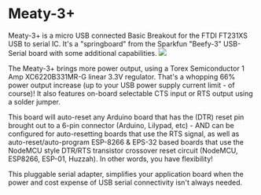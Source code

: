 # Meaty-3+
Meaty-3+ is a micro USB connected Basic Breakout for the FTDI FT231XS USB to serial IC. It's a "springboard" from the Sparkfun "Beefy-3" USB-Serial board with some additional capabilities.
![](https://github.com/mdlougheed/Meaty-3/blob/master/Photos/20181228_105148.jpg)

The Meaty-3+ brings more power output, using a Torex Semiconductor 1 Amp XC6220B331MR-G linear 3.3V regulator. That's a whopping 66% power output increase (up to your USB power supply current limit - of course)! It also features on-board selectable CTS input or RTS output using a solder jumper.

This board will auto-reset any Arduino board that has the (DTR) reset pin brought out to a 6-pin connector (Arduino, Lilypad, etc) - AND can be configured for auto-resetting boards that use the RTS signal, as well as auto-reset/auto-program ESP-8266 & EPS-32 based boards that use the NodeMCU style DTR/RTS transistor crossover reset circuit (NodeMCU, ESP8266, ESP-01, Huzzah). In other words, you have flexibility!

This pluggable serial adapter, simplifies your application board when the power and cost expense of USB serial connectivity isn't always needed.

